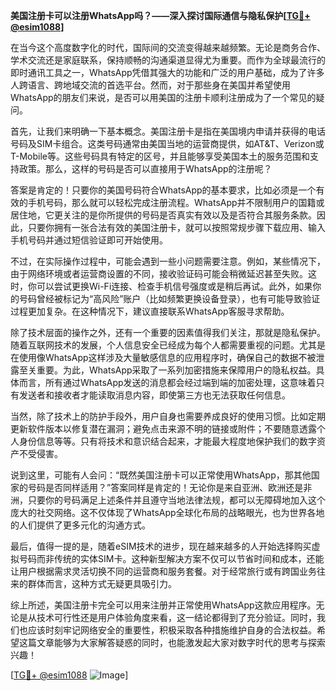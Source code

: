 **美国注册卡可以注册WhatsApp吗？——深入探讨国际通信与隐私保护[[TG💪+ @esim1088](https://t.me/s/esim1088)]**

在当今这个高度数字化的时代，国际间的交流变得越来越频繁。无论是商务合作、学术交流还是家庭联系，保持顺畅的沟通渠道显得尤为重要。而作为全球最流行的即时通讯工具之一，WhatsApp凭借其强大的功能和广泛的用户基础，成为了许多人跨语言、跨地域交流的首选平台。然而，对于那些身在美国并希望使用WhatsApp的朋友们来说，是否可以用美国的注册卡顺利注册成为了一个常见的疑问。

首先，让我们来明确一下基本概念。美国注册卡是指在美国境内申请并获得的电话号码及SIM卡组合。这类号码通常由美国当地的运营商提供，如AT&T、Verizon或T-Mobile等。这些号码具有特定的区号，并且能够享受美国本土的服务范围和支持政策。那么，这样的号码是否可以直接用于WhatsApp的注册呢？

答案是肯定的！只要你的美国号码符合WhatsApp的基本要求，比如必须是一个有效的手机号码，那么就可以轻松完成注册流程。WhatsApp并不限制用户的国籍或居住地，它更关注的是你所提供的号码是否真实有效以及是否符合其服务条款。因此，只要你拥有一张合法有效的美国注册卡，就可以按照常规步骤下载应用、输入手机号码并通过短信验证即可开始使用。

不过，在实际操作过程中，可能会遇到一些小问题需要注意。例如，某些情况下，由于网络环境或者运营商设置的不同，接收验证码可能会稍微延迟甚至失败。这时，你可以尝试更换Wi-Fi连接、检查手机信号强度或是稍后再试。此外，如果你的号码曾经被标记为“高风险”账户（比如频繁更换设备登录），也有可能导致验证过程更加复杂。在这种情况下，建议直接联系WhatsApp客服寻求帮助。

除了技术层面的操作之外，还有一个重要的因素值得我们关注，那就是隐私保护。随着互联网技术的发展，个人信息安全已经成为每个人都需要重视的问题。尤其是在使用像WhatsApp这样涉及大量敏感信息的应用程序时，确保自己的数据不被泄露至关重要。为此，WhatsApp采取了一系列加密措施来保障用户的隐私权益。具体而言，所有通过WhatsApp发送的消息都会经过端到端的加密处理，这意味着只有发送者和接收者才能读取消息内容，即使第三方也无法获取任何信息。

当然，除了技术上的防护手段外，用户自身也需要养成良好的使用习惯。比如定期更新软件版本以修复潜在漏洞；避免点击来源不明的链接或附件；不要随意透露个人身份信息等等。只有将技术和意识结合起来，才能最大程度地保护我们的数字资产不受侵害。

说到这里，可能有人会问：“既然美国注册卡可以正常使用WhatsApp，那其他国家的号码是否同样适用？”答案同样是肯定的！无论你是来自亚洲、欧洲还是非洲，只要你的号码满足上述条件并且遵守当地法律法规，都可以无障碍地加入这个庞大的社交网络。这不仅体现了WhatsApp全球化布局的战略眼光，也为世界各地的人们提供了更多元化的沟通方式。

最后，值得一提的是，随着eSIM技术的进步，现在越来越多的人开始选择购买虚拟号码而非传统的实体SIM卡。这种新型解决方案不仅可以节省时间和成本，还能让用户根据需求灵活切换不同的运营商和服务套餐。对于经常旅行或有跨国业务往来的群体而言，这种方式无疑更具吸引力。

综上所述，美国注册卡完全可以用来注册并正常使用WhatsApp这款应用程序。无论是从技术可行性还是用户体验角度来看，这一结论都得到了充分验证。同时，我们也应该时刻牢记网络安全的重要性，积极采取各种措施维护自身的合法权益。希望这篇文章能够为大家解答疑惑的同时，也能激发起大家对数字时代的思考与探索兴趣！

[[TG💪+ @esim1088](https://t.me/s/esim1088) ![Image](https://i.postimg.cc/4NQfJmqS/Snipaste-2025-05-13-00-14-12.png)]